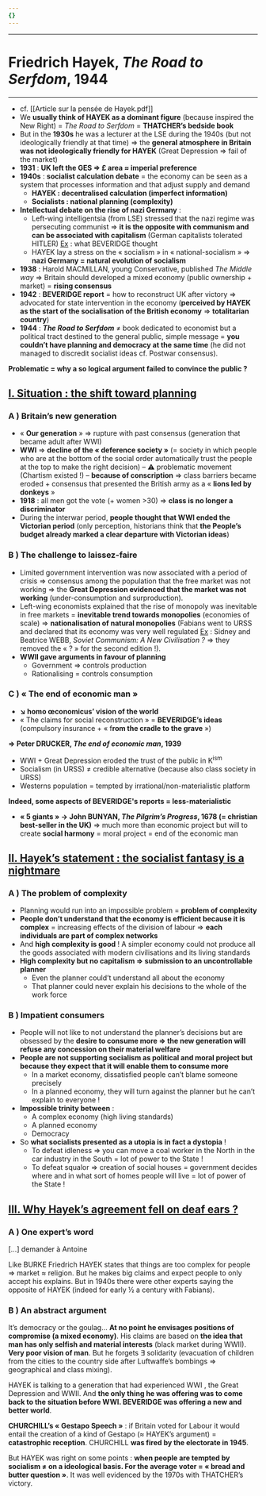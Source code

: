 ```yaml
---
{}
---
```

***
# Friedrich Hayek, *The Road to Serfdom*, 1944
***
- cf. [[Article sur la pensée de Hayek.pdf]] 
- We **usually think of HAYEK as a dominant figure** (because inspired the New Right) = *The Road to Serfdom* = **THATCHER’s bedside book** 
- But in the **1930s** he was a lecturer at the LSE during the 1940s (but not ideologically friendly at that time) ⇒ the **general atmosphere in Britain was not ideologically friendly for HAYEK** (Great Depression ⇒ fail of the market)
- **1931** : **UK left the GES ⇒ £ area ≈ imperial preference** 
- **1940s** : **socialist calculation debate** = the economy can be seen as a system that processes information and that adjust supply and demand 
	- **HAYEK : decentralised calculation  (imperfect information)**
	- **Socialists : national planning (complexity)**
- **Intellectual debate on the rise of nazi Germany** : 
	- Left-wing intelligentsia (from LSE) stressed that the nazi regime was persecuting communist ⇒ **it is the opposite with communism and can be associated with capitalism** (German capitalists tolerated HITLER) <u>Ex</u> : what BEVERIDGE thought 
	- HAYEK lay a stress on the « socialism » in « national-socialism » ⇒ **nazi Germany = natural evolution of socialism** 
- **1938** : Harold MACMILLAN, young Conservative, published *The Middle way* ⇒ Britain should developed a mixed economy (public ownership + market) = **rising consensus**
- **1942** : **BEVERIDGE report** = how to reconstruct UK after victory ⇒ advocated for state intervention in the economy (**perceived by HAYEK as the start of the socialisation of the British economy** ⇒ **totalitarian country**)
- **1944** : ***The Road to Serfdom*** ≠ book dedicated to economist but a political tract destined to the general public, simple message = **you couldn’t have planning and democracy at the same time** (he did not managed to discredit socialist ideas cf. Postwar consensus). 

**Problematic = why a so logical argument failed to convince the public ?**
## <u>I. Situation : the shift toward planning</u>

### A ) Britain’s new generation 

- « **Our generation** » ⇒ rupture with past consensus (generation that became adult after WWI) 
- **WWI** ⇒ **decline of the « deference society »** (= society in which people who are at the bottom of the social order automatically trust the people at the top to make the right decision) – ⚠ problematic movement (Chartism existed !) – **because of conscription** ⇒ class barriers became eroded + consensus that presented the British army as a « **lions led by donkeys** »
- **1918** : all men got the vote (+ women >30) ⇒ **class is no longer a discriminator** 
- During the interwar period, **people thought that WWI ended the Victorian period** (only perception, historians think that **the People’s budget already marked a clear departure with Victorian ideas**)
### B ) The challenge to laissez-faire 

- Limited government intervention was now associated with a period of crisis ⇒ consensus among the population that the free market was not working ⇒ the **Great Depression evidenced that the market was not working** (under-consumption and surproduction). 
- Left-wing economists explained that the rise of monopoly was inevitable in free markets = **inevitable trend towards monopolies** (economies of scale) ⇒ **nationalisation of natural monopolies** (Fabians went to URSS and declared that its economy was very well regulated <u>Ex</u> : Sidney and Beatrice WEBB, *Soviet Communism: A New Civilisation ?* ⇒ they removed the « ? » for the second edition !). 
- **WWII gave arguments in favour of planning** 
	- Government ⇒ controls production 
	- Rationalising = controls consumption 

### C ) « The end of economic man »

- **↘ homo œconomicus’ vision of the world** 
- « The claims for social reconstruction » = **BEVERIDGE’s ideas** (compulsory insurance + « f**rom the cradle to the grave** »)

**⇒ Peter DRUCKER, *The end of economic man*, 1939**
- WWI + Great Depression eroded the trust of the public in K<sup>ism</sup> 
- Socialism (in URSS) ≠ credible alternative (because also class society in URSS)
- Westerns population = tempted by irrational/non-materialistic platform 

**Indeed, some aspects of BEVERIDGE's reports = less-materialistic** 
- **« 5 giants » → John BUNYAN, *The Pilgrim’s Progress*, 1678 (= christian best-seller in the UK)** ⇒ much more than economic project but will to create **social harmony** = moral project = end of the economic man 

## <u>II. Hayek’s statement : the socialist fantasy is a nightmare</u>

### A ) The problem of complexity 

- Planning would run into an impossible problem = **problem of complexity** 
- **People don’t understand that the economy is efficient because it is complex** = increasing effects of the division of labour ⇒ **each individuals are part of complex networks** 
- And **high complexity is good** ! A simpler economy could not produce all the goods associated with modern civilisations and its living standards 
- **High complexity but no capitalism ⇒ submission to an uncontrollable planner** 
	- Even the planner could’t understand all about the economy 
	- That planner could never explain his decisions to the whole of the work force 

### B ) Impatient consumers 

- People will not like to not understand the planner’s decisions but are obsessed by the **desire to consume more ⇒ the new generation will refuse any concession on their material welfare** 
- **People are not supporting socialism as political and moral project but because they expect that it will enable them to consume more** 
	- In a market economy, dissatisfied people can’t blame someone precisely 
	- In a planned economy, they will turn against the planner but he can’t explain to everyone ! 
- **Impossible trinity between** : 
	- A complex economy (high living standards)
	- A planned economy 
	- Democracy 
- So **what socialists presented as a utopia is in fact a dystopia** ! 
	- To defeat idleness ⇒ you can move a coal worker in the North in the car industry in the South = lot of power to the State ! 
	- To defeat squalor ⇒ creation of social houses = government decides where and in what sort of homes people will live = lot of power of the State ! 
## <u>III. Why Hayek’s agreement fell on deaf ears ?</u>

### A ) One expert’s word 

[…] demander à Antoine 

Like BURKE Friedrich HAYEK states that things are too complex for people ⇒ market ≈ religion. But he makes big claims and expect people to only accept his explains. But in 1940s there were other experts saying the opposite of HAYEK (indeed for early ½ a century with Fabians). 

### B ) An abstract argument 

It’s democracy or the goulag… **At no point he envisages positions of compromise (a mixed economy)**. His claims are based on **the idea that man has only selfish and material interests** (black market during WWII). **Very poor vision of man**. But he forgets ∃ solidarity (evacuation of children from the cities to the country side after Luftwaffe’s bombings ⇒ geographical and class mixing).  

HAYEK is talking to a generation that had experienced WWI , the Great Depression and WWII. And **the only thing he was offering was to come back to the situation before WWI. BEVERIDGE was offering  a new and better world**. 

**CHURCHILL’s « Gestapo Speech »** : if Britain voted for Labour it would entail the creation of a kind of Gestapo (≈ HAYEK’s argument) = **catastrophic reception**. CHURCHILL **was fired by the electorate in 1945**. 

But HAYEK was right on some points : **when people are tempted by socialism ≠ on a ideological basis. For the average voter = « bread and butter question »**. It was well evidenced by the 1970s with THATCHER’s victory. 



